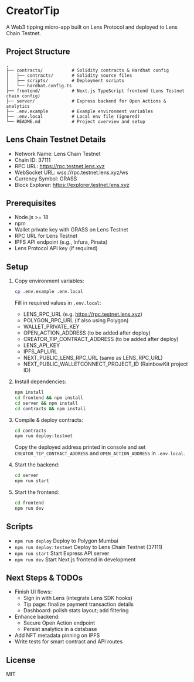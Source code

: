 # CreatorTip

A Web3 tipping micro-app built on Lens Protocol and deployed to Lens Chain Testnet.

## Project Structure

```
.
├── contracts/           # Solidity contracts & Hardhat config
│   ├── contracts/       # Solidity source files
│   ├── scripts/         # Deployment scripts
│   └── hardhat.config.ts
├── frontend/            # Next.js TypeScript frontend (Lens Testnet chain config)
├── server/              # Express backend for Open Actions & analytics
├── .env.example         # Example environment variables
├── .env.local           # Local env file (ignored)
└── README.md            # Project overview and setup
```

## Lens Chain Testnet Details

- Network Name: Lens Chain Testnet
- Chain ID: 37111
- RPC URL: https://rpc.testnet.lens.xyz
- WebSocket URL: wss://rpc.testnet.lens.xyz/ws
- Currency Symbol: GRASS
- Block Explorer: https://explorer.testnet.lens.xyz

## Prerequisites

- Node.js >= 18
- npm
- Wallet private key with GRASS on Lens Testnet
- RPC URL for Lens Testnet
- IPFS API endpoint (e.g., Infura, Pinata)
- Lens Protocol API key (if required)

## Setup

1. Copy environment variables:
   ```bash
   cp .env.example .env.local
   ```
   Fill in required values in `.env.local`:
   - LENS_RPC_URL (e.g. https://rpc.testnet.lens.xyz)
   - POLYGON_RPC_URL (if also using Polygon)
   - WALLET_PRIVATE_KEY
   - OPEN_ACTION_ADDRESS (to be added after deploy)
   - CREATOR_TIP_CONTRACT_ADDRESS (to be added after deploy)
   - LENS_API_KEY
   - IPFS_API_URL
   - NEXT_PUBLIC_LENS_RPC_URL (same as LENS_RPC_URL)
   - NEXT_PUBLIC_WALLETCONNECT_PROJECT_ID (RainbowKit project ID)

2. Install dependencies:
   ```bash
   npm install
   cd frontend && npm install
   cd server && npm install
   cd contracts && npm install
   ```

3. Compile & deploy contracts:
   ```bash
   cd contracts
   npm run deploy:testnet
   ```
   Copy the deployed address printed in console and set `CREATOR_TIP_CONTRACT_ADDRESS` and `OPEN_ACTION_ADDRESS` in `.env.local`.

4. Start the backend:
   ```bash
   cd server
   npm run start
   ```

5. Start the frontend:
   ```bash
   cd frontend
   npm run dev
   ```

## Scripts

- `npm run deploy`          Deploy to Polygon Mumbai
- `npm run deploy:testnet`  Deploy to Lens Chain Testnet (37111)
- `npm run start`           Start Express API server
- `npm run dev`             Start Next.js frontend in development

## Next Steps & TODOs

- Finish UI flows:
  - Sign in with Lens (integrate Lens SDK hooks)
  - Tip page: finalize payment transaction details
  - Dashboard: polish stats layout; add filtering
- Enhance backend:
  - Secure Open Action endpoint
  - Persist analytics in a database
- Add NFT metadata pinning on IPFS
- Write tests for smart contract and API routes

## License

MIT 